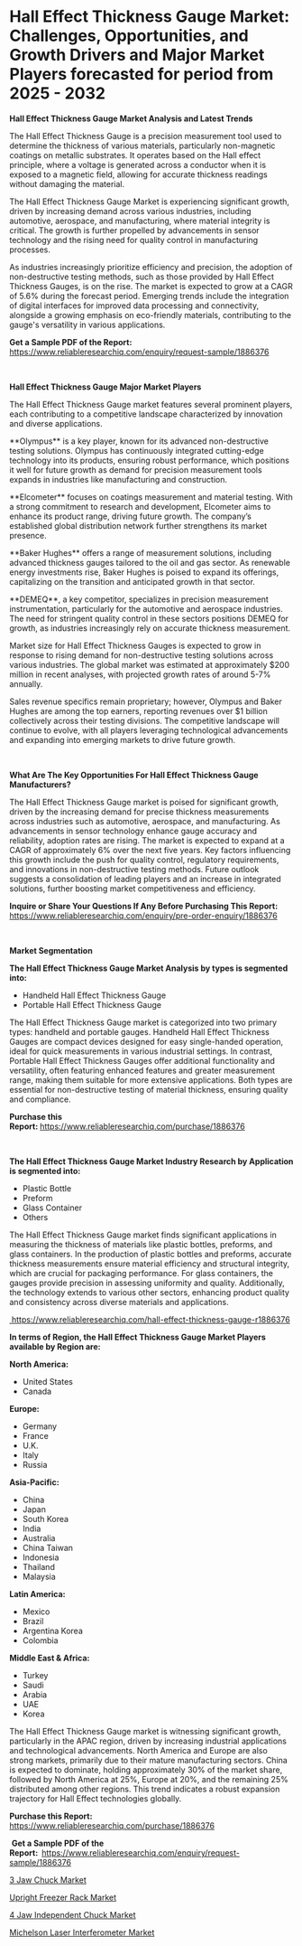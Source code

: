 <p><h1>Hall Effect Thickness Gauge Market: Challenges, Opportunities, and Growth Drivers and Major Market Players forecasted for period from 2025 - 2032</h1></p><p><strong>Hall Effect Thickness Gauge Market Analysis and Latest Trends</strong></p>
<p><p>The Hall Effect Thickness Gauge is a precision measurement tool used to determine the thickness of various materials, particularly non-magnetic coatings on metallic substrates. It operates based on the Hall effect principle, where a voltage is generated across a conductor when it is exposed to a magnetic field, allowing for accurate thickness readings without damaging the material. </p><p>The Hall Effect Thickness Gauge Market is experiencing significant growth, driven by increasing demand across various industries, including automotive, aerospace, and manufacturing, where material integrity is critical. The growth is further propelled by advancements in sensor technology and the rising need for quality control in manufacturing processes. </p><p>As industries increasingly prioritize efficiency and precision, the adoption of non-destructive testing methods, such as those provided by Hall Effect Thickness Gauges, is on the rise. The market is expected to grow at a CAGR of 5.6% during the forecast period. Emerging trends include the integration of digital interfaces for improved data processing and connectivity, alongside a growing emphasis on eco-friendly materials, contributing to the gauge's versatility in various applications.</p></p>
<p><strong>Get a Sample PDF of the Report:&nbsp;</strong> <a href="https://www.reliableresearchiq.com/enquiry/request-sample/1886376?utm_campaign=1896&utm_medium=2&utm_source=Github&utm_content=ia&utm_term=20022025&utm_id=hall-effect-thickness-gauge">https://www.reliableresearchiq.com/enquiry/request-sample/1886376</a></p>
<p>&nbsp;</p>
<p><strong>Hall Effect Thickness Gauge Major Market Players</strong></p>
<p><p>The Hall Effect Thickness Gauge market features several prominent players, each contributing to a competitive landscape characterized by innovation and diverse applications.</p><p>**Olympus** is a key player, known for its advanced non-destructive testing solutions. Olympus has continuously integrated cutting-edge technology into its products, ensuring robust performance, which positions it well for future growth as demand for precision measurement tools expands in industries like manufacturing and construction.</p><p>**Elcometer** focuses on coatings measurement and material testing. With a strong commitment to research and development, Elcometer aims to enhance its product range, driving future growth. The company’s established global distribution network further strengthens its market presence.</p><p>**Baker Hughes** offers a range of measurement solutions, including advanced thickness gauges tailored to the oil and gas sector. As renewable energy investments rise, Baker Hughes is poised to expand its offerings, capitalizing on the transition and anticipated growth in that sector.</p><p>**DEMEQ**, a key competitor, specializes in precision measurement instrumentation, particularly for the automotive and aerospace industries. The need for stringent quality control in these sectors positions DEMEQ for growth, as industries increasingly rely on accurate thickness measurement.</p><p>Market size for Hall Effect Thickness Gauges is expected to grow in response to rising demand for non-destructive testing solutions across various industries. The global market was estimated at approximately $200 million in recent analyses, with projected growth rates of around 5-7% annually.</p><p>Sales revenue specifics remain proprietary; however, Olympus and Baker Hughes are among the top earners, reporting revenues over $1 billion collectively across their testing divisions. The competitive landscape will continue to evolve, with all players leveraging technological advancements and expanding into emerging markets to drive future growth.</p></p>
<p>&nbsp;</p>
<p><strong>What Are The Key Opportunities For Hall Effect Thickness Gauge Manufacturers?</strong></p>
<p><p>The Hall Effect Thickness Gauge market is poised for significant growth, driven by the increasing demand for precise thickness measurements across industries such as automotive, aerospace, and manufacturing. As advancements in sensor technology enhance gauge accuracy and reliability, adoption rates are rising. The market is expected to expand at a CAGR of approximately 6% over the next five years. Key factors influencing this growth include the push for quality control, regulatory requirements, and innovations in non-destructive testing methods. Future outlook suggests a consolidation of leading players and an increase in integrated solutions, further boosting market competitiveness and efficiency.</p></p>
<p><strong>Inquire or Share Your Questions If Any Before Purchasing This Report:</strong> <a href="https://www.reliableresearchiq.com/enquiry/pre-order-enquiry/1886376?utm_campaign=1896&utm_medium=2&utm_source=Github&utm_content=ia&utm_term=20022025&utm_id=hall-effect-thickness-gauge">https://www.reliableresearchiq.com/enquiry/pre-order-enquiry/1886376</a></p>
<p>&nbsp;</p>
<p><strong>Market Segmentation</strong></p>
<p><strong>The Hall Effect Thickness Gauge Market Analysis by types is segmented into:</strong></p>
<p><ul><li>Handheld Hall Effect Thickness Gauge</li><li>Portable Hall Effect Thickness Gauge</li></ul></p>
<p><p>The Hall Effect Thickness Gauge market is categorized into two primary types: handheld and portable gauges. Handheld Hall Effect Thickness Gauges are compact devices designed for easy single-handed operation, ideal for quick measurements in various industrial settings. In contrast, Portable Hall Effect Thickness Gauges offer additional functionality and versatility, often featuring enhanced features and greater measurement range, making them suitable for more extensive applications. Both types are essential for non-destructive testing of material thickness, ensuring quality and compliance.</p></p>
<p><strong>Purchase this Report:&nbsp;</strong><a href="https://www.reliableresearchiq.com/purchase/1886376?utm_campaign=1896&utm_medium=2&utm_source=Github&utm_content=ia&utm_term=20022025&utm_id=hall-effect-thickness-gauge">https://www.reliableresearchiq.com/purchase/1886376</a></p>
<p>&nbsp;</p>
<p><strong>The Hall Effect Thickness Gauge Market Industry Research by Application is segmented into:</strong></p>
<p><ul><li>Plastic Bottle</li><li>Preform</li><li>Glass Container</li><li>Others</li></ul></p>
<p><p>The Hall Effect Thickness Gauge market finds significant applications in measuring the thickness of materials like plastic bottles, preforms, and glass containers. In the production of plastic bottles and preforms, accurate thickness measurements ensure material efficiency and structural integrity, which are crucial for packaging performance. For glass containers, the gauges provide precision in assessing uniformity and quality. Additionally, the technology extends to various other sectors, enhancing product quality and consistency across diverse materials and applications.</p></p>
<p><a href="https://www.reliableresearchiq.com/hall-effect-thickness-gauge-r1886376?utm_campaign=1896&utm_medium=2&utm_source=Github&utm_content=ia&utm_term=20022025&utm_id=hall-effect-thickness-gauge">&nbsp;https://www.reliableresearchiq.com/hall-effect-thickness-gauge-r1886376</a></p>
<p><strong>In terms of Region, the Hall Effect Thickness Gauge Market Players available by Region are:</strong></p>
<p>
    <p> <strong> North America: </strong>
        <ul>
            <li>United States</li>
            <li>Canada</li>
        </ul>
        </p> 
    <p> <strong> Europe: </strong>
        <ul>
            <li>Germany</li>
            <li>France</li>
            <li>U.K.</li>
            <li>Italy</li>
            <li>Russia</li>
        </ul>
        </p> 
    <p> <strong> Asia-Pacific: </strong>
        <ul>
            <li>China</li>
            <li>Japan</li>
            <li>South Korea</li>
            <li>India</li>
            <li>Australia</li>
            <li>China Taiwan</li>
            <li>Indonesia</li>
            <li>Thailand</li>
            <li>Malaysia</li>
        </ul>
        </p> 
    <p> <strong> Latin America: </strong>
        <ul>
            <li>Mexico</li>
            <li>Brazil</li>
            <li>Argentina Korea</li>
            <li>Colombia</li>
        </ul>
        </p> 
    <p> <strong> Middle East & Africa: </strong>
        <ul>
            <li>Turkey</li>
            <li>Saudi</li>
            <li>Arabia</li>
            <li>UAE</li>
            <li>Korea</li>
        </ul>
    </p>
    </p>
<p><p>The Hall Effect Thickness Gauge market is witnessing significant growth, particularly in the APAC region, driven by increasing industrial applications and technological advancements. North America and Europe are also strong markets, primarily due to their mature manufacturing sectors. China is expected to dominate, holding approximately 30% of the market share, followed by North America at 25%, Europe at 20%, and the remaining 25% distributed among other regions. This trend indicates a robust expansion trajectory for Hall Effect technologies globally.</p></p>
<p><strong>Purchase this Report: </strong><a href="https://www.reliableresearchiq.com/purchase/1886376?utm_campaign=1896&utm_medium=2&utm_source=Github&utm_content=ia&utm_term=20022025&utm_id=hall-effect-thickness-gauge">https://www.reliableresearchiq.com/purchase/1886376</a></p>
<p>&nbsp;<strong>Get a Sample PDF of the Report:&nbsp;&nbsp;</strong><a href="https://www.reliableresearchiq.com/enquiry/request-sample/1886376?utm_campaign=1896&utm_medium=2&utm_source=Github&utm_content=ia&utm_term=20022025&utm_id=hall-effect-thickness-gauge">https://www.reliableresearchiq.com/enquiry/request-sample/1886376</a></p>
<p><strong></strong></p>
<p><p><a href="https://github.com/laatzdubosom/Market-Research-Report-List-1/blob/main/3-jaw-chuck-market.md?utm_campaign=1896&utm_medium=2&utm_source=Github&utm_content=ia&utm_term=20022025&utm_id=hall-effect-thickness-gauge">3 Jaw Chuck Market</a></p><p><a href="https://github.com/danyraelrwsh/Market-Research-Report-List-1/blob/main/upright-freezer-rack-market.md?utm_campaign=1896&utm_medium=2&utm_source=Github&utm_content=ia&utm_term=20022025&utm_id=hall-effect-thickness-gauge">Upright Freezer Rack Market</a></p><p><a href="https://github.com/styeslobann2/Market-Research-Report-List-1/blob/main/4-jaw-independent-chuck-market.md?utm_campaign=1896&utm_medium=2&utm_source=Github&utm_content=ia&utm_term=20022025&utm_id=hall-effect-thickness-gauge">4 Jaw Independent Chuck Market</a></p><p><a href="https://github.com/lanuskarnajc/Market-Research-Report-List-1/blob/main/michelson-laser-interferometer-market.md?utm_campaign=1896&utm_medium=2&utm_source=Github&utm_content=ia&utm_term=20022025&utm_id=hall-effect-thickness-gauge">Michelson Laser Interferometer Market</a></p></p>